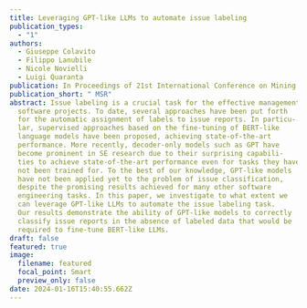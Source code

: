 ```yaml
---
title: Leveraging GPT-like LLMs to automate issue labeling
publication_types:
  - "1"
authors:
  - Giuseppe Colavito
  - Filippo Lanubile
  - Nicole Novielli
  - Luigi Quaranta
publication: In Proceedings of 21st International Conference on Mining Software Repositories (MSR 2024), April 2024
publication_short: " MSR"
abstract: Issue labeling is a crucial task for the effective management of
  software projects. To date, several approaches have been put forth
  for the automatic assignment of labels to issue reports. In particu-
  lar, supervised approaches based on the fine-tuning of BERT-like
  language models have been proposed, achieving state-of-the-art
  performance. More recently, decoder-only models such as GPT have
  become prominent in SE research due to their surprising capabili-
  ties to achieve state-of-the-art performance even for tasks they have
  not been trained for. To the best of our knowledge, GPT-like models
  have not been applied yet to the problem of issue classification,
  despite the promising results achieved for many other software
  engineering tasks. In this paper, we investigate to what extent we
  can leverage GPT-like LLMs to automate the issue labeling task.
  Our results demonstrate the ability of GPT-like models to correctly
  classify issue reports in the absence of labeled data that would be
  required to fine-tune BERT-like LLMs.
draft: false
featured: true
image:
  filename: featured
  focal_point: Smart
  preview_only: false
date: 2024-01-16T15:40:55.662Z
---
```

